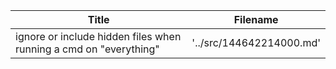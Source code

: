 
 Title                                                                            |  Filename
--------------------------------------------------------------------------------- | --------------------------
 ignore or include hidden files when running a cmd on "everything"                |  '../src/144642214000.md'
